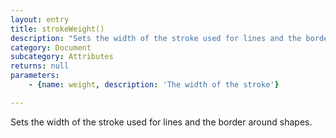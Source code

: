 ```yaml
---
layout: entry
title: strokeWeight()
description: "Sets the width of the stroke used for lines and the border\naround shapes."
category: Document
subcategory: Attributes
returns: null
parameters:
    - {name: weight, description: 'The width of the stroke'}

---
```

Sets the width of the stroke used for lines and the border
around shapes.
